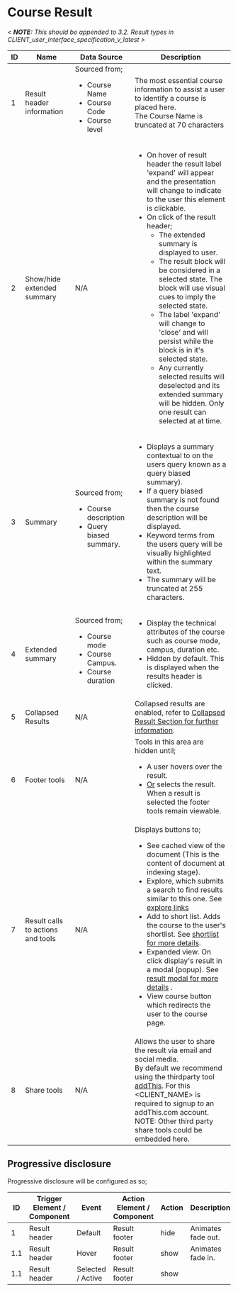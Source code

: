 Course Result
=================
*&lt; __NOTE:__  This should be appended to 3.2. Result types in CLIENT_user_interface_specification_v_latest &gt;*

| ID | Name | Data Source | Description |
| ---| ---- | ----------- | ----------- |
| 1 | Result header information | Sourced from;<ul><li>Course Name</li><li>Course Code</li><li>Course level</li></ul> | The most essential course information to assist a user to identify a course is placed here.<br> The Course Name is truncated at 70 characters |
| 2 | Show/hide extended summary | N/A | <ul><li>On hover of result header the result label 'expand' will appear and the presentation will change to indicate to the user this element is clickable.</li><li>On click of the result header; <ul> <li>The extended summary is displayed to user.</li><li>The result block will be considered in a selected state. The block will use visual cues to imply the selected state.</li><li>The label 'expand' will change to 'close' and will persist while the block is in it's selected state.</li><li>Any currently selected results will deselected and its extended summary will be hidden. Only one result can selected at at time. </li></ul></li></ul> |
| 3 | Summary | Sourced from;<ul><li>Course description</li><li>Query biased summary.</li></ul> | <ul><li>Displays a summary contextual to on the users query known as a query biased summary).</li><li>If a query biased summary is not found then the course description will be displayed.</li><li>Keyword terms from the users query will be visually highlighted within the summary text.</li><li>The summary will be truncated at 255 characters.</li></ul> |
| 4 | Extended summary | Sourced from;<ul><li>Course mode</li><li>Course Campus.</li><li>Course duration</li></ul> | <ul><li>Display the technical attributes of the course such as course mode, campus, duration etc.</li><li>Hidden by default. This is displayed when the results header is clicked.</li></ul> |
| 5 | Collapsed Results | N/A | Collapsed results are enabled, refer to [Collapsed Result Section for further information](COLLAPSED_RESULTS_CONFIGURATION.md). |
| 6 | Footer tools | N/A | Tools in this area are hidden until; <ul><li>A user hovers over the result.</li><li><u>Or</u> selects the result. When a result is selected the footer tools remain viewable.</li></ul> |
| 7 | Result calls to actions and tools | N/A | Displays buttons to; <ul><li>See cached view of the document (This is the content of document at indexing stage).</li><li>Explore, which submits a search to find results similar to this one. See [explore links](#http://docs.funnelback.com/14.2/explore_links.html)</li><li>Add to short list. Adds the course to the user's shortlist. See [shortlist for more details]().</li><li>Expanded view. On click display's result in a modal (popup). See [result modal for more details](#) .</li><li>View course button which redirects the user to the course page.</li></ul> |
| 8 | Share tools | N/A | Allows the user to share the result via email and social media. <br>By default we recommend using the thirdparty tool [addThis](http://www.addthis.com). For this <CLIENT_NAME> is required to signup to an addThis.com account. <br>NOTE: Other third party share tools could be embedded here. |

## Progressive disclosure
Progressive disclosure will be configured as so;

| ID  | Trigger Element / Component  | Event |  Action Element / Component  | Action | Description |
| --- | ---------------------------- | ----- | ---------------------------- | ------ | ----------- |
| 1 	|  Result header |  Default | Result footer | hide | Animates fade out.|
| 1.1 |  Result header |  Hover | Result footer |  show | Animates fade in. |
| 1.1 |  Result header | Selected / Active | Result footer |  show | |
